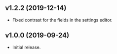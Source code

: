 ## v1.2.2 (2019-12-14)

* Fixed contrast for the fields in the settings editor.

## v1.0.0 (2019-09-24)

* Initial release.
